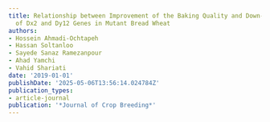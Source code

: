 ```yaml
---
title: Relationship between Improvement of the Baking Quality and Down-Regulation
  of Dx2 and Dy12 Genes in Mutant Bread Wheat
authors:
- Hossein Ahmadi-Ochtapeh
- Hassan Soltanloo
- Sayede Sanaz Ramezanpour
- Ahad Yamchi
- Vahid Shariati
date: '2019-01-01'
publishDate: '2025-05-06T13:56:14.024784Z'
publication_types:
- article-journal
publication: '*Journal of Crop Breeding*'
---
```

